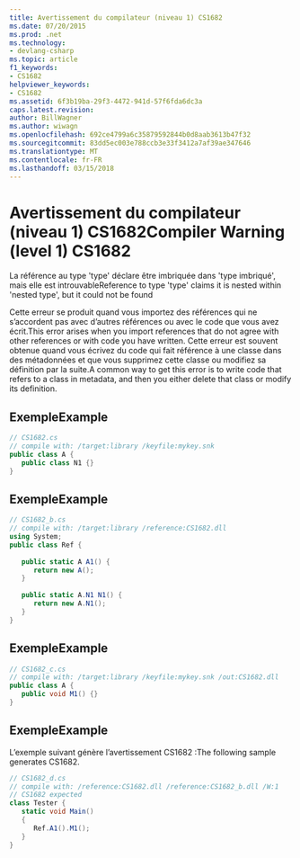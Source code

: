 ```yaml
---
title: Avertissement du compilateur (niveau 1) CS1682
ms.date: 07/20/2015
ms.prod: .net
ms.technology:
- devlang-csharp
ms.topic: article
f1_keywords:
- CS1682
helpviewer_keywords:
- CS1682
ms.assetid: 6f3b19ba-29f3-4472-941d-57f6fda6dc3a
caps.latest.revision: 
author: BillWagner
ms.author: wiwagn
ms.openlocfilehash: 692ce4799a6c35879592844b0d8aab3613b47f32
ms.sourcegitcommit: 83dd5ec003e788ccb3e33f3412a7af39ae347646
ms.translationtype: MT
ms.contentlocale: fr-FR
ms.lasthandoff: 03/15/2018
---
```

# <a name="compiler-warning-level-1-cs1682"></a><span data-ttu-id="4b508-102">Avertissement du compilateur (niveau 1) CS1682</span><span class="sxs-lookup"><span data-stu-id="4b508-102">Compiler Warning (level 1) CS1682</span></span>
<span data-ttu-id="4b508-103">La référence au type 'type' déclare être imbriquée dans 'type imbriqué', mais elle est introuvable</span><span class="sxs-lookup"><span data-stu-id="4b508-103">Reference to type 'type' claims it is nested within 'nested type', but it could not be found</span></span>  
  
 <span data-ttu-id="4b508-104">Cette erreur se produit quand vous importez des références qui ne s’accordent pas avec d’autres références ou avec le code que vous avez écrit.</span><span class="sxs-lookup"><span data-stu-id="4b508-104">This error arises when you import references that do not agree with other references or with code you have written.</span></span> <span data-ttu-id="4b508-105">Cette erreur est souvent obtenue quand vous écrivez du code qui fait référence à une classe dans des métadonnées et que vous supprimez cette classe ou modifiez sa définition par la suite.</span><span class="sxs-lookup"><span data-stu-id="4b508-105">A common way to get this error is to write code that refers to a class in metadata, and then you either delete that class or modify its definition.</span></span>  
  
## <a name="example"></a><span data-ttu-id="4b508-106">Exemple</span><span class="sxs-lookup"><span data-stu-id="4b508-106">Example</span></span>  
  
```csharp  
// CS1682.cs  
// compile with: /target:library /keyfile:mykey.snk  
public class A {  
   public class N1 {}  
}  
```  
  
## <a name="example"></a><span data-ttu-id="4b508-107">Exemple</span><span class="sxs-lookup"><span data-stu-id="4b508-107">Example</span></span>  
  
```csharp  
// CS1682_b.cs  
// compile with: /target:library /reference:CS1682.dll  
using System;  
public class Ref {  
  
   public static A A1() {  
      return new A();  
   }  
  
   public static A.N1 N1() {   
      return new A.N1();  
   }  
}  
```  
  
## <a name="example"></a><span data-ttu-id="4b508-108">Exemple</span><span class="sxs-lookup"><span data-stu-id="4b508-108">Example</span></span>  
  
```csharp  
// CS1682_c.cs  
// compile with: /target:library /keyfile:mykey.snk /out:CS1682.dll  
public class A {  
   public void M1() {}  
}  
```  
  
## <a name="example"></a><span data-ttu-id="4b508-109">Exemple</span><span class="sxs-lookup"><span data-stu-id="4b508-109">Example</span></span>  
 <span data-ttu-id="4b508-110">L’exemple suivant génère l’avertissement CS1682 :</span><span class="sxs-lookup"><span data-stu-id="4b508-110">The following sample generates CS1682.</span></span>  
  
```csharp  
// CS1682_d.cs  
// compile with: /reference:CS1682.dll /reference:CS1682_b.dll /W:1  
// CS1682 expected  
class Tester {  
   static void Main()  
   {  
      Ref.A1().M1();  
   }  
}  
```
